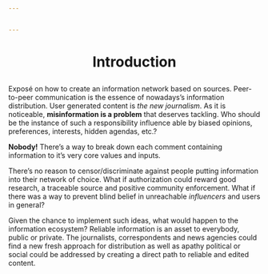 ```yaml
---


---
```


<h1 id="p-aligncenterintroductionp"><p align="center">Introduction</p></h1>
<p>Exposé on how to create an information network based on sources. Peer-to-peer communication is the essence  of nowadays’s information distribution. User generated content is <em>the new journalism</em>. As it is noticeable, <strong>misinformation is a problem</strong> that deserves tackling. Who should be the instance of such a responsibility influence able  by biased opinions, preferences, interests, hidden agendas, etc.?</p>
<p><strong>Nobody!</strong> There’s a way to break down each comment containing information to it’s very core values and inputs.</p>
<p>There’s no reason to censor/discriminate against people putting information into their network of choice. What if authorization could reward good research, a traceable  source and positive community enforcement. What if there was a way to prevent blind belief in unreachable <em>influencers</em> and users in general?</p>
<p>Given the chance to implement such ideas, what would happen to the information ecosystem? Reliable information is an asset to everybody, public or private. The journalists, correspondents  and news agencies could find a new fresh approach for distribution as well as apathy political or social could be addressed by creating a direct path to reliable and edited content.</p>

